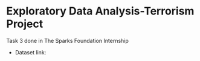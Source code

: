 # Exploratory Data Analysis-Terrorism Project
Task 3 done in The Sparks Foundation Internship
- Dataset link: 
